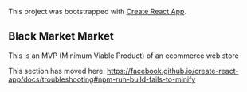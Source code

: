 This project was bootstrapped with [Create React App](https://github.com/facebook/create-react-app).

## Black Market Market

This is an MVP (Minimum Viable Product) of an ecommerce web store

This section has moved here: https://facebook.github.io/create-react-app/docs/troubleshooting#npm-run-build-fails-to-minify
